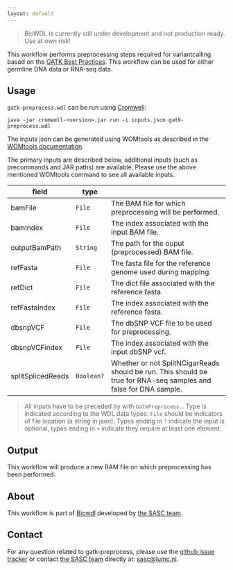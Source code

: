```yaml
---
layout: default
---
```


> BioWDL is currently still under development and not production ready.
> Use at own risk!

This workflow performs preprocessing steps required for variantcalling based
on the
[GATK Best Practices](https://software.broadinstitute.org/gatk/best-practices/).
This workflow can be used for either germline DNA data or RNA-seq data.

## Usage
`gatk-preprocess.wdl` can be run using
[Cromwell](http://cromwell.readthedocs.io/en/stable/):
```
java -jar cromwell-<version>.jar run -i inputs.json gatk-preprocess.wdl
```

The inputs json can be generated using WOMtools as described in the [WOMtools
documentation](http://cromwell.readthedocs.io/en/stable/WOMtool/).

The primary inputs are described below, additional inputs (such as precommands
and JAR paths) are available. Please use the above mentioned WOMtools command
to see all available inputs.

| field | type | |
|-|-|-|
| bamFile | `File` | The BAM file for which preprocessing will be performed. |
| bamIndex | `File` | The index associated with the input BAM file. |
| outputBamPath | `String` | The path for the ouput (preprocessed) BAM file. |
| refFasta | `File` | The fasta file for the reference genome used during mapping. |
| refDict | `File` | The dict file associated with the reference fasta. |
| refFastaIndex | `File` | The index associated with the reference fasta. |
| dbsnpVCF | `File` | The dbSNP VCF file to be used for preprocessing. |
| dbsnpVCFindex | `File` | The index associated with the input dbSNP vcf. |
| splitSplicedReads | `Boolean?` | Whether or not SplitNCigarReads should be run. This should be true for RNA-seq samples and false for DNA sample. |

>All inputs have to be preceded by with `GatkPreprocess.`.
Type is indicated according to the WDL data types: `File` should be indicators
of file location (a string in json). Types ending in `?` indicate the input is
optional, types ending in `+` indicate they require at least one element.

## Output
This workflow will produce a new BAM file on which preprocessing has been
performed.

## About
This workflow is part of [Biowdl](https://biowdl.github.io/)
developed by [the SASC team](http://sasc.lumc.nl/).

## Contact
<p>
  <!-- Obscure e-mail address for spammers -->
For any question related to gatk-preprocess, please use the
<a href='https://github.com/biowdl/gatk-preprocess/issues'>github issue tracker</a>
or contact
 <a href='http://sasc.lumc.nl/'>the SASC team</a> directly at: <a href='&#109;&#97;&#105;&#108;&#116;&#111;&#58;&#115;&#97;&#115;&#99;&#64;&#108;&#117;&#109;&#99;&#46;&#110;&#108;'>
&#115;&#97;&#115;&#99;&#64;&#108;&#117;&#109;&#99;&#46;&#110;&#108;</a>.
</p>
